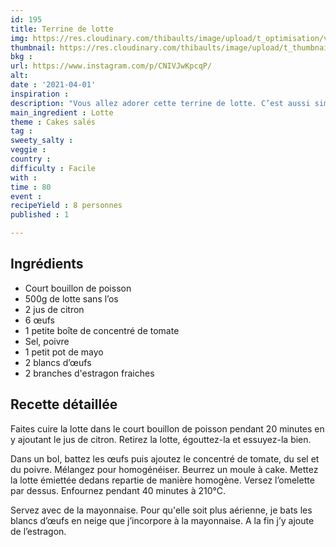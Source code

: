 ```yaml
---
id: 195
title: Terrine de lotte
img: https://res.cloudinary.com/thibaults/image/upload/t_optimisation/v1617643645/Recipes/20210401_terrine_lotte.jpg
thumbnail: https://res.cloudinary.com/thibaults/image/upload/t_thumbnail_josie/v1617643645/Recipes/20210401_terrine_lotte.jpg
bkg : 
url: https://www.instagram.com/p/CNIVJwKpcqP/
alt: 
date : '2021-04-01'
inspiration : 
description: "Vous allez adorer cette terrine de lotte. C’est aussi simple à faire que bon ! "
main_ingredient : Lotte
theme : Cakes salés
tag : 
sweety_salty : 
veggie : 
country : 
difficulty : Facile
with : 
time : 80
event : 
recipeYield : 8 personnes
published : 1

---
```


## Ingrédients
 - Court bouillon de poisson
 - 500g de lotte sans l’os
 - 2 jus de citron
 - 6 œufs
 - 1 petite boîte de concentré de tomate
 - Sel, poivre
 - 1 petit pot de mayo
 - 2 blancs d’œufs
 - 2 branches d'estragon fraiches

## Recette détaillée
Faites cuire la lotte dans le court bouillon de poisson pendant 20 minutes en y ajoutant le jus de citron. Retirez la lotte, égouttez-la et essuyez-la bien.

Dans un bol, battez les œufs puis ajoutez le concentré de tomate, du sel et du poivre. Mélangez pour homogénéiser. Beurrez un moule à cake. Mettez la lotte émiettée dedans repartie de manière homogène. Versez l’omelette par dessus. Enfournez pendant 40 minutes à 210°C.

Servez avec de la mayonnaise. Pour qu'elle soit plus aérienne, je bats les blancs d’œufs en neige que j’incorpore à la mayonnaise. A la fin j’y ajoute de l’estragon.
